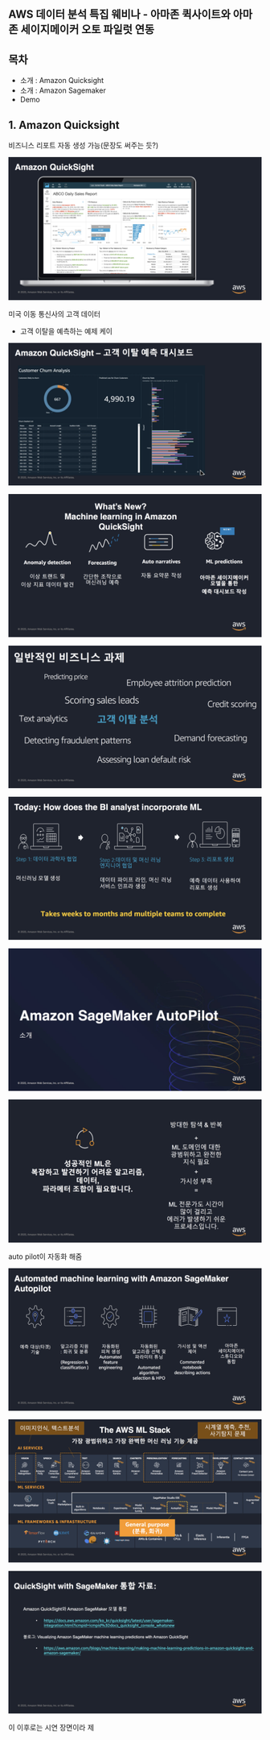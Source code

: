 AWS 데이터 분석 특집 웨비나 - 아마존 퀵사이트와 아마존 세이지메이커 오토 파일럿 연동
---

## 목차
- 소개 : Amazon Quicksight
- 소개 : Amazon Sagemaker
- Demo

## 1. Amazon Quicksight

비즈니스 리포트 자동 생성 가능(문장도 써주는 듯?)

![alt text](images/4.jpg)

미국 이동 통신사의 고객 데이터
- 고객 이탈을 예측하는 예제 케이

![alt text](images/5.jpg)

![alt text](images/10.jpg)

![alt text](images/11.jpg)

![alt text](images/12.jpg)


![alt text](images/13.jpg)

![alt text](images/14.jpg)

auto pilot이 자동화 해줌

![alt text](images/15.jpg)

![alt text](images/16.jpg)

![alt text](images/26.jpg)

이 이후로는 시연 장면이라 제